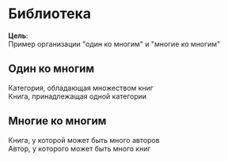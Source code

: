 # Библиотека  

__Цель__:  
Пример организации "один ко многим" и "многие ко многим"  

## Один ко многим
Категория, обладающая множеством книг  
Книга, принадлежащая одной категории  

## Многие ко многим  
Книга, у которой может быть много авторов  
Автор, у которого может быть много книг  
